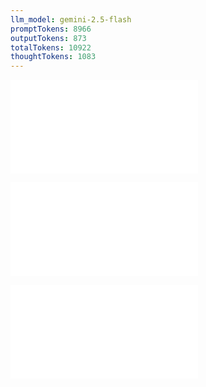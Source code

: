 ```yaml
---
llm_model: gemini-2.5-flash
promptTokens: 8966
outputTokens: 873
totalTokens: 10922
thoughtTokens: 1083
---
```


![@](steps/Updated%20Concept.054c87d1.md)

![@](steps/Prompt.ed6a013a.md)

![@](steps/response.f7e29d22.md)